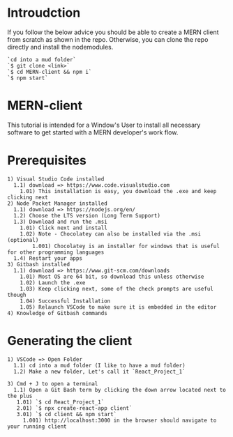 # Introudction
If you follow the below advice you should be able to create a MERN client from scratch as shown in the repo.
Otherwise, you can clone the repo directly and install the nodemodules.

    `cd into a mud folder`
    `$ git clone <link>`
    `$ cd MERN-client && npm i`
    `$ npm start`

# MERN-client

This tutorial is intended for a Window's User to install all necessary software
to get started with a MERN developer's work flow.

# Prerequisites
    1) Visual Studio Code installed
      1.1) download => https://www.code.visualstudio.com
        1.01) This installation is easy, you download the .exe and keep clicking next
    2) Node Packet Manager installed
      1.1) download => https://nodejs.org/en/
      1.2) Choose the LTS version (Long Term Support)
      1.3) Download and run the .msi
        1.01) Click next and install
        1.02) Note - Chocolatey can also be installed via the .msi (optional)
            1.001) Chocolatey is an installer for windows that is useful for other programming languages
      1.4) Restart your apps
    3) Gitbash installed
      1.1) download => https://www.git-scm.com/downloads 
        1.01) Most OS are 64 bit, so download this unless otherwise
        1.02) Launch the .exe
        1.03) Keep clicking next, some of the check prompts are useful though
        1.04) Successful Installation
        1.05) Relaunch VSCode to make sure it is embedded in the editor
    4) Knowledge of Gitbash commands

# Generating the client
    1) VSCode => Open Folder
      1.1) cd into a mud folder (I like to have a mud folder)
      1.2) Make a new folder, Let's call it `React_Project_1`

    3) Cmd + J to open a terminal
      1.1) Open a Git Bash term by clicking the down arrow located next to the plus
       1.01) `$ cd React_Project_1`
       2.01) `$ npx create-react-app client`
       3.01) `$ cd client && npm start`
         1.001) http://localhost:3000 in the browser should navigate to your running client
